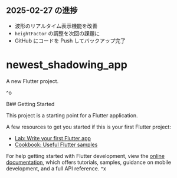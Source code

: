 ## 2025-02-27 の進捗
- 波形のリアルタイム表示機能を改善
- `heightFactor` の調整を次回の課題に
- GitHub にコードを Push してバックアップ完了
# newest_shadowing_app

A new Flutter project.

^o


B## Getting Started

This project is a starting point for a Flutter application.

A few resources to get you started if this is your first Flutter project:

- [Lab: Write your first Flutter app](https://docs.flutter.dev/get-started/codelab)
- [Cookbook: Useful Flutter samples](https://docs.flutter.dev/cookbook)

For help getting started with Flutter development, view the
[online documentation](https://docs.flutter.dev/), which offers tutorials,
samples, guidance on mobile development, and a full API reference.
^x

